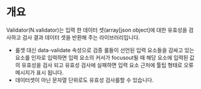 개요
===

Validator(N.validator)는 입력 한 데이터 셋(array[json object]에 대한 유효성을 검사하고 검사 결과 데이터 셋을 반환해 주는 라이브러리입니다.

 * 룰셋 대신 data-validate 속성으로 검증 룰들이 선언된 입력 요소들을 감싸고 있는 요소를 인자로 입력하면 입력 요소의 커서가 focusout될 때 해당 요소에 입력된 값의 유효성을 검사 되고 유효성 검사에 실패하면 입력 요소 근처에 툴팁 형태로 오류 메시지가 표시 됩니다.
 * 데이터셋이 아닌 문자열 단위로도 유효성 검사를할 수 있습니다.